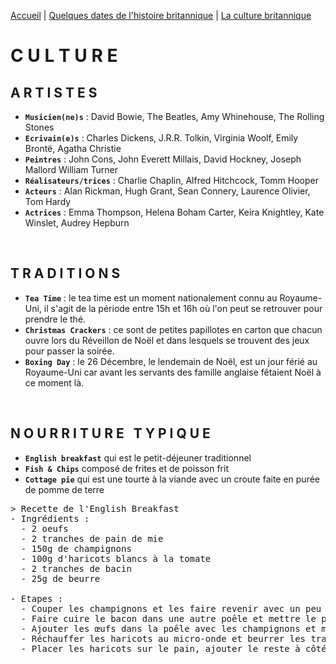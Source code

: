 [Accueil](./index.md) | [Quelques dates de l'histoire britannique](https://marineregnier.github.io/Royaume-Uni/Histoire) | [La culture britannique](https://marineregnier.github.io/Royaume-Uni/Culture)

# **C U L T U R E**

## A R T I S T E S

- **`Musicien(ne)s`** : David Bowie, The Beatles, Amy Whinehouse, The Rolling Stones
- **`Ecrivain(e)s`** : Charles Dickens, J.R.R. Tolkin, Virginia Woolf, Emily Brontë, Agatha Christie
- **`Peintres`** : John Cons, John Everett Millais, David Hockney, Joseph Mallord William Turner
- **`Réalisateurs/trices`** : Charlie Chaplin, Alfred Hitchcock, Tomm Hooper
- **`Acteurs`** : Alan Rickman, Hugh Grant, Sean Connery, Laurence Olivier, Tom Hardy
- **`Actrices`** : Emma Thompson, Helena Boham Carter, Keira Knightley, Kate Winslet, Audrey Hepburn

&nbsp;

## **T R A D I T I O N S**

- **`Tea Time`** : le tea time est un moment nationalement connu au Royaume-Uni, il s'agit de la période entre 15h et 16h où l'on peut se retrouver pour prendre le thé.
- **`Christmas Crackers`** : ce sont de petites papillotes en carton que chacun ouvre lors du Réveillon de Noël et dans lesquels se trouvent des jeux pour passer la soirée.
- **`Boxing Day`** : le 26 Décembre, le lendemain de Noël, est un jour férié au Royaume-Uni car avant les servants des famille anglaise fêtaient Noël à ce moment là. 

&nbsp;

## **N O U R R I T U R E &nbsp; T Y P I Q U E**

- **`English breakfast`** qui est le petit-déjeuner traditionnel
- **`Fish & Chips`** composé de frites et de poisson frit
- **`Cottage pie`** qui est une tourte à la viande avec un croute faite en purée de pomme de terre

<pre>
> Recette de l'English Breakfast
- Ingrédients : 
&nbsp; - 2 oeufs 
&nbsp; - 2 tranches de pain de mie
&nbsp; - 150g de champignons
&nbsp; - 100g d'haricots blancs à la tomate
&nbsp; - 2 tranches de bacin
&nbsp; - 25g de beurre

- Etapes : 
&nbsp; - Couper les champignons et les faire revenir avec un peu de beurre
&nbsp; - Faire cuire le bacon dans une autre poêle et mettre le pain à toaster
&nbsp; - Ajouter les œufs dans la poêle avec les champignons et mélanger
&nbsp; - Réchauffer les haricots au micro-onde et beurrer les tranches de pain
&nbsp; - Placer les haricots sur le pain, ajouter le reste à côté

